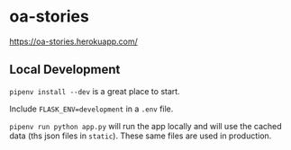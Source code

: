# oa-stories

https://oa-stories.herokuapp.com/

## Local Development

`pipenv install --dev` is a great place to start.

Include `FLASK_ENV=development` in a `.env` file.

`pipenv run python app.py` will run the app locally and will use the cached data (ths json files in `static`). These same files are used in production.
